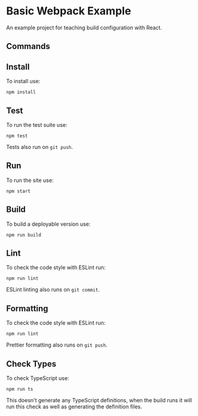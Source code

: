 # Basic Webpack Example

An example project for teaching build configuration with React.

## Commands

## Install

To install use:

```shell
npm install
```

## Test

To run the test suite use:

```
npm test
```

Tests also run on `git push`.

## Run

To run the site use:

```shell
npm start
```

## Build

To build a deployable version use:

```shell
npm run build
```

## Lint

To check the code style with ESLint run:

```shell
npm run lint
```

ESLint linting also runs on `git commit`.

## Formatting

To check the code style with ESLint run:

```shell
npm run lint
```

Prettier formatting also runs on `git push`.

## Check Types

To check TypeScript use:

```
npm run ts
```

This doesn't generate any TypeScript definitions, when the build runs it will run this check as well as generating the definition files.
